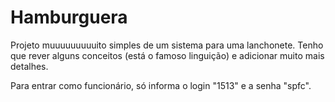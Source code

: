 # Hamburguera
Projeto muuuuuuuuuito simples de um sistema para uma lanchonete. Tenho que rever alguns conceitos (está o famoso linguição)  e adicionar muito mais detalhes.

Para entrar como funcionário, só informa o login "1513" e a senha "spfc".

